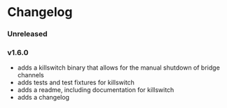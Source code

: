 # Changelog

### Unreleased

### v1.6.0

- adds a killswitch binary that allows for the manual shutdown of bridge channels 
- adds tests and test fixtures for killswitch 
- adds a readme, including documentation for killswitch
- adds a changelog
